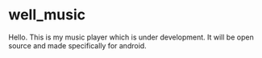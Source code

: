# well_music
Hello.
This is my music player which is under development.
It will be open source and made specifically for android. 
